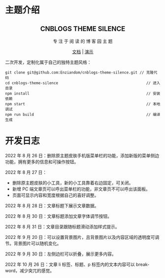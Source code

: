 # 主题介绍

<div align="center">
  <h2 align="center">
    CNBLOGS THEME SILENCE
  </h2>
  <p align="center">
    专 注 于 阅 读 的 博 客 园 主 题
  </p>

[文档](https://www.cnblogs.com/Enziandom/p/16329011.html) | [演示](https://www.cnblogs.com/Enziandom)

</div>

二次开发，定制化属于自己的独特主题风格：

```
git clone git@github.com:Enziandom/cnblogs-theme-silence.git // 克隆代码
cd cnblogs-theme-silence                                        // 进入目录
npm install                                                     // 安装依赖
npm start                                                       // 本地调试
npm run build                                                   // 编译生成
```

# 开发日志

2022 年 8 月 26 日：删除原主题皮肤手机版菜单栏的功能，添加新版的菜单侧边功能，拥有更多的信息和可操作按钮。

2022 年 8 月 27 日：

- 删除原主题皮肤的小工具，新的小工具靠着右边固定，可关闭。
- 新增 PC 端文章页可以呼出菜单栏的功能，非文章页不可以呼出该面板。
- 页面可显示内容和宽度根据自己的喜好调整。

2022 年 8 月 28 日：文章标题下展示文章数据。

2022 年 8 月 30 日：文章标题添加文章字体调节按钮。

2022 年 8 月 31 日：文章目录跟随标题滑动添加样式提示。

2022 年 9 月 20 日：可以设置背景图片，且背景图片以及内容区域的透明度可调节。背景图片可以随机变化。

2022 年 9 月 30 日：左侧边栏可以折叠，展示更多内容。

2022 年 10 月 26 日：文章 li 标签、标题、p 标签内的文本内容可以 break-word，减少突兀的感觉。
